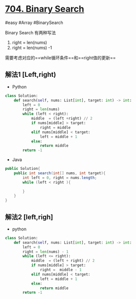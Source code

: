 # [704. Binary Search](https://leetcode.com/problems/binary-search/)
#easy #Array #BinarySearch 

Binary Search 有两种写法

1. right = len(nums)
1. right = len(nums) -1

需要考虑对应的==while循环条件==和==right值的更新==

## 解法1 \[Left,right\)

* Python
```python
class Solution:
    def search(self, nums: List[int], target: int) -> int:
        left = 0
        right = len(nums)
        while (left < right):
            middle  = (left +right) // 2 
            if nums[middle] > target:
                right = middle
            elif nums[middle] < target:
                left = middle + 1
            else:
                return middle
        return -1
```
- Java
```Java
public Solution{
	public int search(int[] nums, int target){
		int left = 0, right = nums.length;
		while (left < right ){
			
		}
	}
}
```

## 解法2 \[left,righ\]

* python

```python
class Solution:
    def search(self, nums: List[int], target: int) -> int:
        left = 0
        right = len(nums) - 1 
        while (left <= right):
            middle  = (left + right) // 2
            if nums[middle] > target:
                right =  middle - 1
            elif nums[middle] < target:
                left = middle + 1
            else:
                return middle
        return -1
```